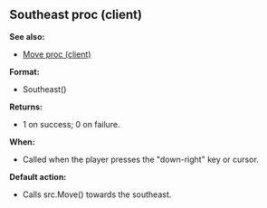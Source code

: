 ## Southeast proc (client)
**See also:**
*   [Move proc (client)](/client/proc/Move)
<!-- -->
**Format:**
*   Southeast()
<!-- -->
**Returns:**
*   1 on success; 0 on failure.
<!-- -->
**When:**
*   Called when the player presses the \"down-right\" key or cursor.
<!-- -->
**Default action:**
*   Calls src.Move() towards the southeast.